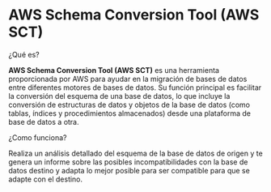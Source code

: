 # AWS Schema Conversion Tool (AWS SCT)

¿Qué es?

**AWS Schema Conversion Tool (AWS SCT)** es una herramienta proporcionada por AWS para ayudar en la migración de bases de datos entre diferentes motores de bases de datos. Su función principal es facilitar la conversión del esquema de una base de datos, lo que incluye la conversión de estructuras de datos y objetos de la base de datos (como tablas, índices y procedimientos almacenados) desde una plataforma de base de datos a otra.

¿Como funciona?

Realiza un análisis detallado del esquema de la base de datos de origen y te genera un informe sobre las posibles incompatibilidades con la base de datos destino y adapta lo mejor posible para ser compatible para que se adapte con el destino.